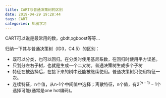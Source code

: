 ```yaml
---
title: CART与普通决策树的区别
date: 2019-04-29 19:28:44 
tags: CART
categories: 机器学习
---
```




CART可以说是最常用的数，gbdt,xgboost等等...

归纳一下其与普通决策树（ID3，C4.5）的区别：

- 既可以分类，也可以回归。在分类时使用基尼系数，在回归时使用平方误差。
- 只划分左右子树，也就是生成一个二叉树。普通决策树生成多个子树
- 特征在被选择后，在接下来的树中还能被继续使用。普通决策树只使用特征一次。
- 连续特征，n个值，从n-1个中间值中选择；离散特征，n个值，有$2^{(n-1)} - 1$个选择可能(通常是one hot编码)。

